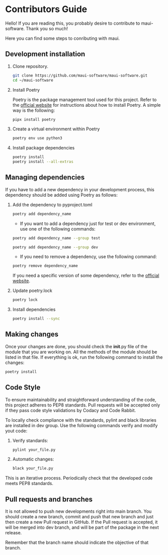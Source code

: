 # Contributors Guide
Hello! If you are reading this, you probably desire to
contribute to maui-software. Thank you so much!

Here you can find some steps to conributing with maui.

## Development installation

1. Clone repository.

	```bash
	git clone https://github.com/maui-software/maui-software.git
	cd ~/maui-software
	```

2. Install Poetry

	Poetry is the package management tool used for this project. 
	Refer to the 
	[official website](https://python-poetry.org/docs/#installing-with-pipx) 
	for instructions about how to install Poetry.
	A simple way is the following:

	```bash
	pipx install poetry
	```

3. Create a virtual environment within Poetry

	```bash
	poetry env use python3
	```

4. Install package dependencies

	```bash
	poetry install
	poetry install --all-extras
	```


## Managing dependencies

If you have to add a new dependency in your development process,
 this dependency should be added using Poetry as follows:

1. Add the dependency to pyproject.toml

	```bash
	poetry add dependency_name
	```

	* If you want to add a dependency just for test or dev environment, use one of the following commands:

	```bash
	poetry add dependency_name --group test
	```

	```bash
	poetry add dependency_name --group dev
	```

	* If you need to remove a dependency, use the following command:

	```bash
	poetry remove dependency_name
	```

	If you need a specific version of some dependency, refer to the [official website](https://python-poetry.org/docs/managing-dependencies/).

2. Update poetry.lock

	```bash
	poetry lock
	```

3. Install dependencies

	```bash
	poetry install --sync
	```

## Making changes

Once your changes are done, you should check the __init__.py
file of the module that you are working on. 
All the methods of the module should be listed in that file. 
If everything is ok, run the following command to install the changes:

```bash
poetry install
```

## Code Style


To ensure maintainability and straightforward understanding of the code,
this project adheres to PEP8 standards. Pull requests will be accepted
only if they pass code style validations by Codacy and Code Rabbit.

To locally check compliance with the standards, pylint and black libraries
are installed in dev group. Use the following commands verify and modify
yout code:

1. Verify standards:
	
	```bash
	pylint your_file.py
	```
2. Automatic changes:

	```bash
	black your_file.py
	```

This is an iterative process. Periodically check that the developed code
meets PEP8 standards.


## Pull requests and branches

It is not allowed to push new developments right into main branch. 
You should create a new branch, commit and push 
that new branch and just then create a new Pull request in GitHub. 
If the Pull request is accepted, it will be merged into dev branch, 
and will be part of the package in the next release.

Remember that the branch name should indicate the objective of that branch.
